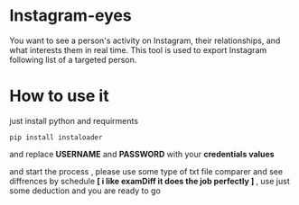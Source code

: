 # Instagram-eyes

You want to see a person's activity on Instagram, their relationships, and what interests them in real time. This tool is used to export Instagram following list of a targeted person.

# How to use it

just install python and requirments 
```
pip install instaloader
```
and replace **USERNAME** and **PASSWORD** with your **credentials values**

and start the process , please use some type of txt file comparer and see diffrences by schedule **[ i like examDiff it does the job perfectly ]** , use just some deduction and you are ready to go
